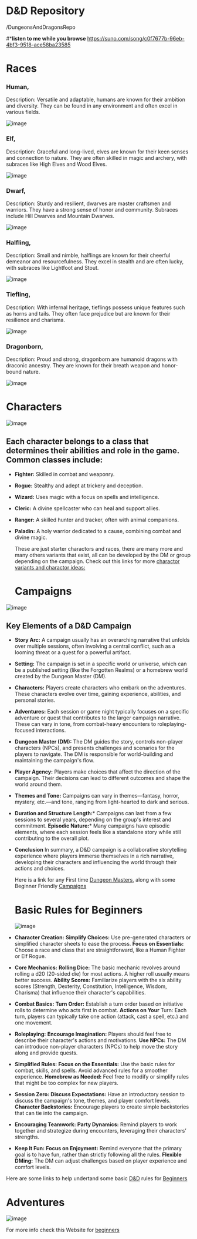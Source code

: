 # D&D Repository 
/DungeonsAndDragonsRepo

#*__listen to me while you browse__ https://suno.com/song/c0f7677b-96eb-4bf3-9518-ace58ba23585

# Races
 ### Human,
 Description: Versatile and adaptable, humans are known for their ambition and diversity. They can be found in any environment and often excel in various fields.
 
  ![image](https://github.com/user-attachments/assets/c4be959f-9bde-4756-aba2-8992a8924981)



 ### Elf,
 Description: Graceful and long-lived, elves are known for their keen senses and connection to nature. They are often skilled in magic and archery, with subraces like High Elves and Wood Elves.
 
 ![image](https://github.com/user-attachments/assets/b7d92d03-51e9-4f10-ac81-bb7af2bf4ff3)


### Dwarf,
Description: Sturdy and resilient, dwarves are master craftsmen and warriors. They have a strong sense of honor and community. Subraces include Hill Dwarves and Mountain Dwarves.

![image](https://github.com/user-attachments/assets/8b70cbdf-cf75-4eb8-a8d1-5f6bc3e9c8a7)

### Halfling,
Description: Small and nimble, halflings are known for their cheerful demeanor and resourcefulness. They excel in stealth and are often lucky, with subraces like Lightfoot and Stout.

![image](https://github.com/user-attachments/assets/f6f49a53-0a53-4833-bf93-2db3a1ffcd11)


 ### Tiefling,
 Description: With infernal heritage, tieflings possess unique features such as horns and tails. They often face prejudice but are known for their resilience and charisma.

 ![image](https://github.com/user-attachments/assets/7ee4f856-8c6d-4044-a9c1-ddf11bf35fcf)

### Dragonborn,
Description: Proud and strong, dragonborn are humanoid dragons with draconic ancestry. They are known for their breath weapon and honor-bound nature.

![image](https://github.com/user-attachments/assets/b095c852-e992-4908-a19c-7b62ed170351)


   # Characters
![image](https://github.com/user-attachments/assets/032c6f29-6ecd-4a51-9542-58f16303bbab)



   ## Each character belongs to a class that determines their abilities and role in the game. Common classes include:

 * __Fighter:__ Skilled in combat and weaponry.
* __Rogue:__ Stealthy and adept at trickery and deception.
 * __Wizard:__ Uses magic with a focus on spells and intelligence.
 * __Cleric:__ A divine spellcaster who can heal and support allies.
 * __Ranger:__ A skilled hunter and tracker, often with animal companions.
 * __Paladin:__ A holy warrior dedicated to a cause, combining combat and divine magic.
   
   These are just starter charactors and races, there are many more and many others variants that exist, all can be developed by the DM or group depending on the campaign. Check out this links for more [charactor variants and charactor ideas:](https://www.dndbeyond.com/races) 
   
   # Campaigns
![image](https://github.com/user-attachments/assets/d95d051e-3caa-4330-bf9f-1505a1dc7ee1)



   ## __Key Elements of a D&D Campaign__
* __Story Arc:__
A campaign usually has an overarching narrative that unfolds over multiple sessions, often involving a central conflict, such as a looming threat or a quest for a powerful artifact.
* __Setting:__
The campaign is set in a specific world or universe, which can be a published setting (like the Forgotten Realms) or a homebrew world created by the Dungeon Master (DM).
* __Characters:__
Players create characters who embark on the adventures. These characters evolve over time, gaining experience, abilities, and personal stories.
* __Adventures:__
Each session or game night typically focuses on a specific adventure or quest that contributes to the larger campaign narrative. These can vary in tone, from combat-heavy encounters to roleplaying-focused interactions.
* __Dungeon Master (DM):__
The DM guides the story, controls non-player characters (NPCs), and presents challenges and scenarios for the players to navigate. The DM is responsible for world-building and maintaining the campaign's flow.
* __Player Agency:__
Players make choices that affect the direction of the campaign. Their decisions can lead to different outcomes and shape the world around them.
* __Themes and Tone:__
Campaigns can vary in themes—fantasy, horror, mystery, etc.—and tone, ranging from light-hearted to dark and serious.
* __Duration and Structure__
__Length:__* Campaigns can last from a few sessions to several years, depending on the group's interest and commitment.
__Episodic Nature:__* Many campaigns have episodic elements, where each session feels like a standalone story while still contributing to the overall plot.
* __Conclusion__
In summary, a D&D campaign is a collaborative storytelling experience where players immerse themselves in a rich narrative, developing their characters and influencing the world through their actions and choices.

   Here is a link for any First time [Dungeon Masters](https://www.dndbeyond.com/forums/dungeons-dragons-discussion/dungeon-masters-only/21747-first-time-dm-which-campaign),
   along with some Beginner Friendly [Campaigns](https://www.cbr.com/dnd-campaigns-for-new-players-dm/)

   # Basic Rules for Beginners
  ![image](https://github.com/user-attachments/assets/bcb384f6-3d8d-470a-8e02-9f1b1ef452ad)

 * __Character Creation:__
__Simplify Choices:__ Use pre-generated characters or simplified character sheets to ease the process.
__Focus on Essentials:__ Choose a race and class that are straightforward, like a Human Fighter or Elf Rogue.
* __Core Mechanics:__
__Rolling Dice:__ The basic mechanic revolves around rolling a d20 (20-sided die) for most actions. A higher roll usually means better success.
__Ability Scores:__ Familiarize players with the six ability scores (Strength, Dexterity, Constitution, Intelligence, Wisdom, Charisma) that influence their character's capabilities.
* __Combat Basics:__
__Turn Order:__ Establish a turn order based on initiative rolls to determine who acts first in combat.
__Actions on Your__ Turn: Each turn, players can typically take one action (attack, cast a spell, etc.) and one movement.
* __Roleplaying:__
__Encourage Imagination:__ Players should feel free to describe their character's actions and motivations.
__Use NPCs:__ The DM can introduce non-player characters (NPCs) to help move the story along and provide quests.
* __Simplified Rules:__
__Focus on the Essentials:__ Use the basic rules for combat, skills, and spells. Avoid advanced rules for a smoother experience.
__Homebrew as Needed:__ Feel free to modify or simplify rules that might be too complex for new players.
* __Session Zero:__
__Discuss Expectations:__ Have an introductory session to discuss the campaign's tone, themes, and player comfort levels.
__Character Backstories:__ Encourage players to create simple backstories that can tie into the campaign.
* __Encouraging Teamwork:__
__Party Dynamics:__ Remind players to work together and strategize during encounters, leveraging their characters’ strengths.
* __Keep It Fun:__
__Focus on Enjoyment:__ Remind everyone that the primary goal is to have fun, rather than strictly following all the rules.
__Flexible DMing:__ The DM can adjust challenges based on player experience and comfort levels.

Here are some links to help undertand some basic [D&D](https://www.youtube.com/watch?v=RO2qv5Uin9c) rules for [Beginners](https://www.dndbeyond.com/sources/dnd/basic-rules-2014)


   # Adventures
   ![image](https://github.com/user-attachments/assets/f43be66d-6fb1-4284-9fc5-5f52ad3846c3)

For more info check this Website for [beginners](https://www.polygon.com/deals/21294556/dnd-how-to-play-dungeons-dragons-5e-guide-spells-dice-character-sheets-dm)
   

